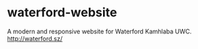 # waterford-website
A modern and responsive website for Waterford Kamhlaba UWC. http://waterford.sz/
